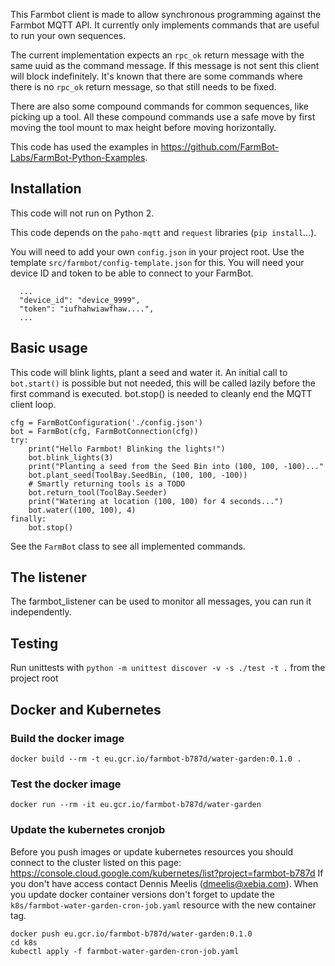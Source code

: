 This Farmbot client is made to allow synchronous programming against the Farmbot MQTT API.
It currently only implements commands that are useful to run your own sequences.

The current implementation expects an `rpc_ok` return message with the same uuid as the command message. If this message is not sent this client will block indefinitely. It's known that there are some commands where there is no `rpc_ok` return message, so that still needs to be fixed.

There are also some compound commands for common sequences, like picking up a tool. All these compound commands use a safe move by first moving the tool mount to max height before moving horizontally.

This code has used the examples in https://github.com/FarmBot-Labs/FarmBot-Python-Examples.

## Installation

This code will not run on Python 2.

This code depends on the `paho-mqtt` and `request` libraries (`pip install`...).

You will need to add your own `config.json` in your project root. Use the template `src/farmbot/config-template.json` for this. You will need your device ID and token to be able to connect to your FarmBot.

```
  ...
  "device_id": "device_9999",
  "token": "iufhahwiawfhaw....",
  ...
```

## Basic usage

This code will blink lights, plant a seed and water it. An initial call to `bot.start()` is possible but not needed, this will be called lazily before the first command is executed. bot.stop() is needed to cleanly end the MQTT client loop.

```
cfg = FarmBotConfiguration('./config.json')
bot = FarmBot(cfg, FarmBotConnection(cfg))
try:
    print("Hello Farmbot! Blinking the lights!")
    bot.blink_lights(3)
    print("Planting a seed from the Seed Bin into (100, 100, -100)..."
    bot.plant_seed(ToolBay.SeedBin, (100, 100, -100))
    # Smartly returning tools is a TODO
    bot.return_tool(ToolBay.Seeder)
    print("Watering at location (100, 100) for 4 seconds...")
    bot.water((100, 100), 4)
finally:
    bot.stop()
```

See the `FarmBot` class to see all implemented commands.

## The listener

The farmbot_listener can be used to monitor all messages, you can run it independently.

## Testing

Run unittests with `python -m unittest discover -v -s ./test -t .` from the project root

## Docker and Kubernetes

### Build the docker image

```
docker build --rm -t eu.gcr.io/farmbot-b787d/water-garden:0.1.0 .
```

### Test the docker image

```
docker run --rm -it eu.gcr.io/farmbot-b787d/water-garden
```

### Update the kubernetes cronjob

Before you push images or update kubernetes resources you should connect to the cluster listed on this page: https://console.cloud.google.com/kubernetes/list?project=farmbot-b787d
If you don't have access contact Dennis Meelis (dmeelis@xebia.com).
When you update docker container versions don't forget to update the `k8s/farmbot-water-garden-cron-job.yaml` resource with the new container tag.

```
docker push eu.gcr.io/farmbot-b787d/water-garden:0.1.0
cd k8s
kubectl apply -f farmbot-water-garden-cron-job.yaml
```
